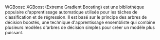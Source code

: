WGBoost:
XGBoost (Extreme Gradient Boosting) est une bibliothèque populaire d'apprentissage automatique utilisée pour les tâches de classification et de régression. Il est basé sur le principe des arbres de décision boostés, une technique d'apprentissage ensembliste qui combine plusieurs modèles d'arbres de décision simples pour créer un modèle plus puissant.
